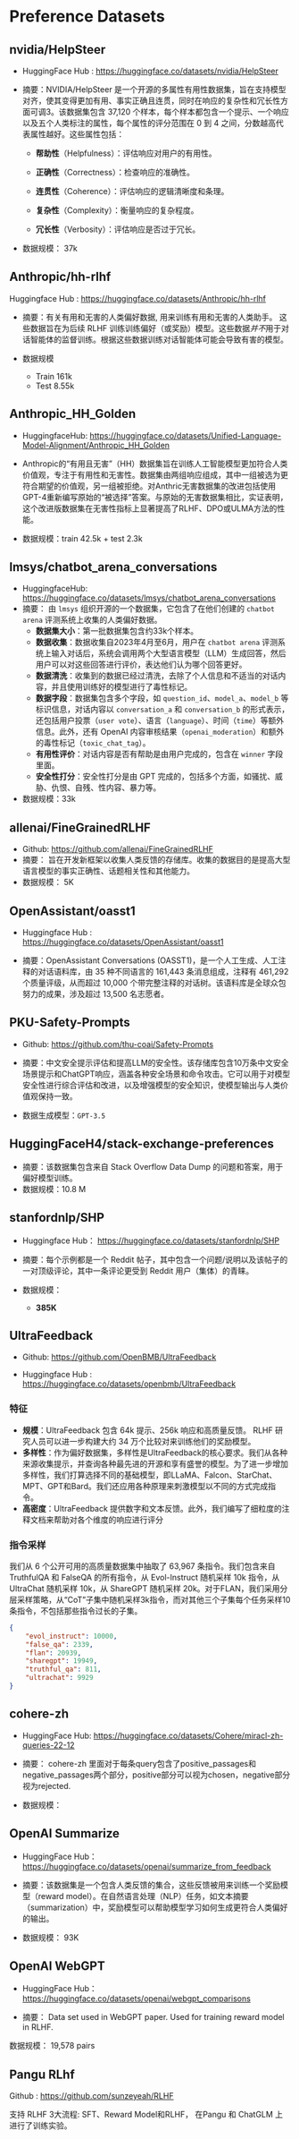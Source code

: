 # Preference Datasets

## nvidia/HelpSteer

- HuggingFace Hub : https://huggingface.co/datasets/nvidia/HelpSteer

- 摘要：NVIDIA/HelpSteer 是一个开源的多属性有用性数据集，旨在支持模型对齐，使其变得更加有用、事实正确且连贯，同时在响应的复杂性和冗长性方面可调3。该数据集包含 37,120 个样本，每个样本都包含一个提示、一个响应以及五个人类标注的属性，每个属性的评分范围在 0 到 4 之间，分数越高代表属性越好。这些属性包括：

  - **帮助性**（Helpfulness）：评估响应对用户的有用性。

  - **正确性**（Correctness）：检查响应的准确性。

  - **连贯性**（Coherence）：评估响应的逻辑清晰度和条理。

  - **复杂性**（Complexity）：衡量响应的复杂程度。

  - **冗长性**（Verbosity）：评估响应是否过于冗长。

- 数据规模： 37k

## Anthropic/hh-rlhf

Huggingface Hub : https://huggingface.co/datasets/Anthropic/hh-rlhf

- 摘要：有关有用和无害的人类偏好数据, 用来训练有用和无害的人类助手。 这些数据旨在为后续 RLHF 训练训练偏好（或奖励）模型。这些数据*并不*用于对话智能体的监督训练。根据这些数据训练对话智能体可能会导致有害的模型。

- 数据规模
  - Train   161k
  - Test     8.55k

## Anthropic_HH_Golden

- HuggingfaceHub: https://huggingface.co/datasets/Unified-Language-Model-Alignment/Anthropic_HH_Golden

- Anthropic的“有用且无害”（HH）数据集旨在训练人工智能模型更加符合人类价值观，专注于有用性和无害性。数据集由两组响应组成，其中一组被选为更符合期望的价值观，另一组被拒绝。对Anthric无害数据集的改进包括使用GPT-4重新编写原始的“被选择”答案。与原始的无害数据集相比，实证表明，这个改进版数据集在无害性指标上显著提高了RLHF、DPO或ULMA方法的性能。

- 数据规模：train 42.5k + test 2.3k

## lmsys/chatbot_arena_conversations

- HuggingfaceHub: https://huggingface.co/datasets/lmsys/chatbot_arena_conversations
- 摘要： 由 `lmsys` 组织开源的一个数据集，它包含了在他们创建的 `chatbot arena` 评测系统上收集的人类偏好数据。
  - **数据集大小**：第一批数据集包含约33k个样本。
  - **数据收集**：数据收集自2023年4月至6月，用户在 `chatbot arena` 评测系统上输入对话后，系统会调用两个大型语言模型（LLM）生成回答，然后用户可以对这些回答进行评价，表达他们认为哪个回答更好。
  - **数据清洗**：收集到的数据已经过清洗，去除了个人信息和不适当的对话内容，并且使用训练好的模型进行了毒性标记。
  - **数据字段**：数据集包含多个字段，如 `question_id`、`model_a`、`model_b` 等标识信息，对话内容以 `conversation_a` 和 `conversation_b` 的形式表示，还包括用户投票（`user vote`）、语言（`language`）、时间（`time`）等额外信息。此外，还有 OpenAI 内容审核结果（`openai_moderation`）和额外的毒性标记（`toxic_chat_tag`）。
  - **有用性评价**：对话内容是否有帮助是由用户完成的，包含在 `winner` 字段里面。
  - **安全性打分**：安全性打分是由 GPT 完成的，包括多个方面，如骚扰、威胁、仇恨、自残、性内容、暴力等。
- 数据规模：33k

## allenai/FineGrainedRLHF

- Github: https://github.com/allenai/FineGrainedRLHF
- 摘要： 旨在开发新框架以收集人类反馈的存储库。收集的数据目的是提高大型语言模型的事实正确性、话题相关性和其他能力。
- 数据规模： 5K

## OpenAssistant/oasst1

- Huggingface Hub : https://huggingface.co/datasets/OpenAssistant/oasst1

- 摘要：OpenAssistant Conversations (OASST1)，是一个人工生成、人工注释的对话语料库，由 35 种不同语言的 161,443 条消息组成，注释有 461,292 个质量评级，从而超过 10,000 个带完整注释的对话树。该语料库是全球众包努力的成果，涉及超过 13,500 名志愿者。

## PKU-Safety-Prompts

- Github: https://github.com/thu-coai/Safety-Prompts

- 摘要：中文安全提示评估和提高LLM的安全性。该存储库包含10万条中文安全场景提示和ChatGPT响应，涵盖各种安全场景和命令攻击。它可以用于对模型安全性进行综合评估和改进，以及增强模型的安全知识，使模型输出与人类价值观保持一致。

- 数据生成模型：`GPT-3.5`

## HuggingFaceH4/stack-exchange-preferences

- 摘要：该数据集包含来自 Stack Overflow Data Dump 的问题和答案，用于偏好模型训练。
- 数据规模：10.8 M

## stanfordnlp/SHP

- Huggingface Hub： https://huggingface.co/datasets/stanfordnlp/SHP

- 摘要：每个示例都是一个 Reddit 帖子，其中包含一个问题/说明以及该帖子的一对顶级评论，其中一条评论更受到 Reddit 用户（集体）的青睐。
- 数据规模：
  - **385K**

## UltraFeedback

- Github: https://github.com/OpenBMB/UltraFeedback

- Huggingface Hub : https://huggingface.co/datasets/openbmb/UltraFeedback

### 特征

- **规模**：UltraFeedback 包含 64k 提示、256k 响应和高质量反馈。 RLHF 研究人员可以进一步构建大约 34 万个比较对来训练他们的奖励模型。
- **多样性**：作为偏好数据集，多样性是UltraFeedback的核心要求。我们从各种来源收集提示，并查询各种最先进的开源和享有盛誉的模型。为了进一步增加多样性，我们打算选择不同的基础模型，即LLaMA、Falcon、StarChat、MPT、GPT和Bard。我们还应用各种原理来刺激模型以不同的方式完成指令。
- **高密度**：UltraFeedback 提供数字和文本反馈。此外，我们编写了细粒度的注释文档来帮助对各个维度的响应进行评分

### 指令采样

我们从 6 个公开可用的高质量数据集中抽取了 63,967 条指令。我们包含来自 TruthfulQA 和 FalseQA 的所有指令，从 Evol-Instruct 随机采样 10k 指令，从 UltraChat 随机采样 10k，从 ShareGPT 随机采样 20k。对于FLAN，我们采用分层采样策略，从“CoT”子集中随机采样3k指令，而对其他三个子集每个任务采样10条指令，不包括那些指令过长的子集。

```json
{
    "evol_instruct": 10000,
    "false_qa": 2339,
    "flan": 20939,
    "sharegpt": 19949,
    "truthful_qa": 811,
    "ultrachat": 9929
}
```

## cohere-zh

- HuggingFace Hub: https://huggingface.co/datasets/Cohere/miracl-zh-queries-22-12

- 摘要： cohere-zh 里面对于每条query包含了positive_passages和negative_passages两个部分，positive部分可以视为chosen，negative部分视为rejected.
- 数据规模：

## OpenAI Summarize

- HuggingFace Hub： https://huggingface.co/datasets/openai/summarize_from_feedback

- 摘要：该数据集是一个包含人类反馈的集合，这些反馈被用来训练一个奖励模型（reward model）。在自然语言处理（NLP）任务，如文本摘要（summarization）中，奖励模型可以帮助模型学习如何生成更符合人类偏好的输出。
- 数据规模： 93K

## OpenAI WebGPT

- HuggingFace Hub：https://huggingface.co/datasets/openai/webgpt_comparisons

- 摘要： Data set used in WebGPT paper. Used for training reward model in RLHF.

数据规模： 19,578 pairs

## Pangu RLhf

Github : https://github.com/sunzeyeah/RLHF

支持 RLHF 3大流程: SFT、Reward Model和RLHF， 在Pangu 和 ChatGLM 上进行了训练实验。
